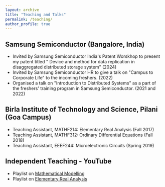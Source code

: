 ```yaml
---
layout: archive
title: "Teaching and Talks"
permalink: /teaching/
author_profile: true
---
```


## Samsung Semiconductor (Bangalore, India)
* Invited by Samsung Semiconductor India's Patent Worskhop to present my patent titled " Device and method for data replication in disaggregated distributed storage system" (2024)
* Invited by Samsung Semiconductor HR to give a talk on "Campus to Corporate Life" to the incoming freshers. (2022)
* Organised a talk on "Introduction to Distributed Systems" as a part of the freshers' training program in Samsung Semiconductor. (2021 and 2022)
  
## Birla Institute of Technology and Science, Pilani (Goa Campus)
* Teaching Assistant, MATHF214: Elementary Real Analysis (Fall 2017)
* Teaching Assistant, MATHF312: Ordinary Differential Equations (Fall 2018)
* Teaching Assistant, EEEF244: Microelectronic Circuits (Spring 2019)

## Independent Teaching - YouTube
* Playlist on [Mathematical Modelling](https://youtube.com/playlist?list=PLKySgDp65cPYUt4iQ6RT1BPLPtRqahs_o&si=o1kqoxWdkYAqzhD9) 
* Playlist on [Elementary Real Analysis](https://youtube.com/playlist?list=PLKySgDp65cPbrdAixfwOO-Vcsm_aKnZLx&si=NG6vGYXUwl7O7phI) 

